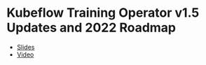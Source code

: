 # Kubeflow Training Operator v1.5 Updates and 2022 Roadmap

* [Slides](presentation.pdf)
* [Video](https://youtu.be/wkJg_LDoCaA)
